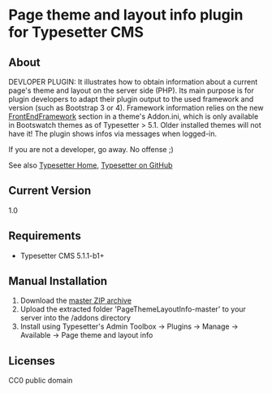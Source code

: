 # Page theme and layout info plugin for Typesetter CMS #

## About
DEVLOPER PLUGIN: It illustrates how to obtain information about a current page\'s theme and layout on the server side (PHP). Its main purpose is for plugin developers to adapt their plugin output to the used framework and version (such as Bootstrap 3 or 4). Framework information relies on the new [FrontEndFramework](https://github.com/Typesetter/Typesetter/blob/803ad84045f558f398a2b537c30d36a796a7176d/themes/Bootswatch4_Scss/Addon.ini#L6) section in a theme's Addon.ini, which is only available in Bootswatch themes as of Typesetter > 5.1. Older installed themes will not have it! The plugin shows infos via messages when logged-in.

If you are not a developer, go away. No offense ;)


See also [Typesetter Home](https://www.typesettercms.com), [Typesetter on GitHub](https://github.com/Typesetter/Typesetter)


## Current Version
1.0


## Requirements ##
* Typesetter CMS 5.1.1-b1+


## Manual Installation ##
1. Download the [master ZIP archive](https://github.com/juek/PageThemeLayoutInfo/archive/master.zip)
2. Upload the extracted folder 'PageThemeLayoutInfo-master' to your server into the /addons directory
3. Install using Typesetter's Admin Toolbox &rarr; Plugins &rarr; Manage &rarr; Available &rarr; Page theme and layout info


## Licenses
CC0 public domain
